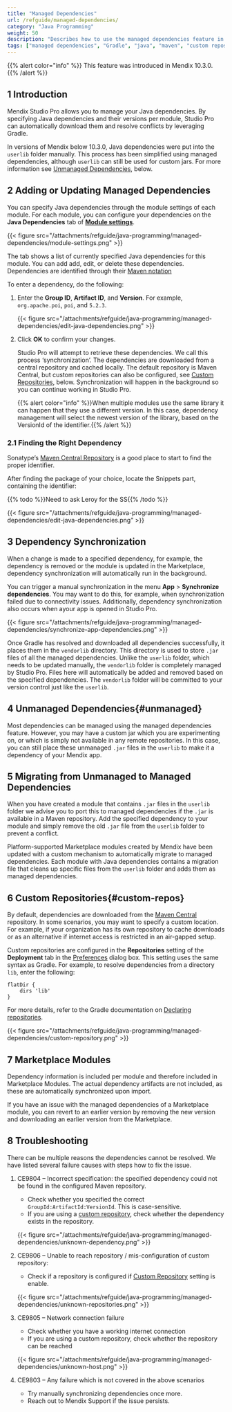 ```yaml
---
title: "Managed Dependencies"
url: /refguide/managed-dependencies/
category: "Java Programming"
weight: 50
description: "Describes how to use the managed dependencies feature in Studio Pro"
tags: ["managed dependencies", "Gradle", "java", "maven", "custom repository", "maven central", "dependency synchronization", "vendorlib"]
---
```


{{% alert color="info" %}}
This feature was introduced in Mendix 10.3.0.
{{% /alert %}}

## 1 Introduction

Mendix Studio Pro allows you to manage your Java dependencies. By specifying Java dependencies and their versions per module, Studio Pro can automatically download them and resolve conflicts by leveraging Gradle.

In versions of Mendix below 10.3.0, Java dependencies were put into the `userlib` folder manually. This process has been simplified using managed dependencies, although `userlib` can still be used for custom jars. For more information see [Unmanaged Dependencies](#unmanaged), below.

## 2 Adding or Updating Managed Dependencies

You can specify Java dependencies through the module settings of each module. For each module, you can configure your dependencies on the **Java Dependencies** tab of [**Module settings**](/refguide/module-settings/).

{{< figure src="/attachments/refguide/java-programming/managed-dependencies/module-settings.png" >}}

The tab shows a list of currently specified Java dependencies for this module. You can add add, edit, or delete these dependencies. Dependencies are identified through their [Maven notation](https://maven.apache.org/guides/mini/guide-naming-conventions.html)

To enter a dependency, do the following:

1. Enter the **Group ID**, **Artifact ID**, and **Version**. For example, `org.apache.poi`, `poi`, and `5.2.3`.

    {{< figure src="/attachments/refguide/java-programming/managed-dependencies/edit-java-dependencies.png" >}}

1. Click **OK** to confirm your changes.

    Studio Pro will attempt to retrieve these dependencies. We call this process ‘synchronization’. The dependencies are downloaded from a central repository and cached locally. The default repository is Maven Central, but custom repositories can also be configured, see [Custom Repositories](#custom-repos), below. Synchronization will happen in the background so you can continue working in Studio Pro.

    {{% alert color="info" %}}When multiple modules use the same library it can happen that they use a different version. In this case, dependency management will select the newest version of the library, based on the VersionId of the identifier.{{% /alert %}}

### 2.1 Finding the Right Dependency

Sonatype’s [Maven Central Repository](https://central.sonatype.com/) is a good place to start to find the proper identifier.

After finding the package of your choice, locate the Snippets part, containing the identifier:

{{% todo %}}Need to ask Leroy for the SS{{% /todo %}}

{{< figure src="/attachments/refguide/java-programming/managed-dependencies/edit-java-dependencies.png" >}}

## 3 Dependency Synchronization

When a change is made to a specified dependency, for example, the dependency is removed or the module is updated in the Marketplace, dependency synchronization will automatically run in the background.

You can trigger a manual synchronization in the menu **App** > **Synchronize dependencies**. You may want to do this, for example, when synchronization failed due to connectivity issues. Additionally, dependency synchronization also occurs when ayour app is opened in Studio Pro.

{{< figure src="/attachments/refguide/java-programming/managed-dependencies/synchronize-app-dependencies.png" >}}

Once Gradle has resolved and downloaded all dependencies successfully, it places them in the `vendorlib` directory. This directory is used to store `.jar` files of all the managed dependencies. Unlike the `userlib` folder, which needs to be updated manually, the `vendorlib` folder is completely managed by Studio Pro. Files here will automatically be added and removed based on the specified dependencies. The `vendorlib` folder will be committed to your version control just like the `userlib`.

## 4 Unmanaged Dependencies{#unmanaged}

Most dependencies can be managed using the managed dependencies feature. However, you may have a custom jar which you are experimenting on, or which is simply not available in any remote repositories. In this case, you can still place these unmanaged `.jar` files in the `userlib` to make it a dependency of your Mendix app.

## 5 Migrating from Unmanaged to Managed Dependencies

When you have created a module that contains `.jar` files in the `userlib` folder we advise you to port this to managed dependencies if the `.jar` is available in a Maven repository. Add the specified dependency to your module and simply remove the old `.jar` file from the `userlib` folder to prevent a conflict.

Platform-supported Marketplace modules created by Mendix have been updated with a custom mechanism to automatically migrate to managed dependencies. Each module with Java dependencies contains a migration file that cleans up specific files from the `userlib` folder and adds them as managed dependencies.

## 6 Custom Repositories{#custom-repos}

By default, dependencies are downloaded from the [Maven Central](https://maven.apache.org/) repository. In some scenarios, you may want to specify a custom location. For example, if your organization has its own repository to cache downloads or as an alternative if internet access is restricted in an air-gapped setup.

Custom repositories are configured in the **Repositories** setting of the **Deployment** tab in the [Preferences](/refguide/preferences-dialog/) dialog box. This setting uses the same syntax as Gradle. For example, to resolve dependencies from a directory `lib`, enter the following:

```
flatDir {
    dirs 'lib'
}
```

For more details, refer to the Gradle documentation on [Declaring repositories](https://docs.gradle.org/current/userguide/declaring_repositories.html).

{{< figure src="/attachments/refguide/java-programming/managed-dependencies/custom-repository.png" >}}

## 7 Marketplace Modules

Dependency information is included per module and therefore included in Marketplace Modules. The actual dependency artifacts are not included, as these are automatically synchronized upon import.

If you have an issue with the managed dependencies of a Marketplace module, you can revert to an earlier version by removing the new version and downloading an earlier version from the Marketplace.

## 8 Troubleshooting

There can be multiple reasons the dependencies cannot be resolved. We have listed several failure causes with steps how to fix the issue.

1. CE9804 – Incorrect specification: the specified dependency could not be found in the configured Maven repository.

    * Check whether you specified the correct `GroupId:ArtifactId:VersionId`. This is case-sensitive.
    * If you are using a [custom repository](magnet-link), check whether the dependency exists in the repository.

    {{< figure src="/attachments/refguide/java-programming/managed-dependencies/unknown-dependency.png" >}}

2. CE9806 – Unable to reach repository / mis-configuration of custom repository:

    * Check if a repository is configured if [Custom Repository](magnet-link) setting is enable.

    {{< figure src="/attachments/refguide/java-programming/managed-dependencies/unknown-repositories.png" >}}

3. CE9805 – Network connection failure

    * Check whether you have a working internet connection
    * If you are using a custom repository, check whether the repository can be reached

    {{< figure src="/attachments/refguide/java-programming/managed-dependencies/unknown-host.png" >}}

4. CE9803 – Any failure which is not covered in the above scenarios

    * Try manually synchronizing dependencies once more.
    * Reach out to Mendix Support if the issue persists.
